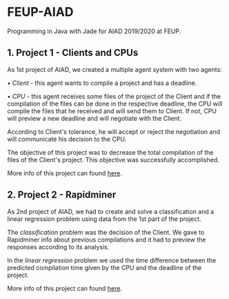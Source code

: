 # FEUP-AIAD
Programming in Java with Jade for AIAD 2019/2020 at FEUP.

## 1. Project 1 - Clients and CPUs

As 1st project of AIAD, we created a multiple agent system with two agents:  


• *Client* - this agent wants to compile a project and has a deadline. 


• *CPU* - this agent receives some files of the project of the Client and if the compilation of the files can be done in the respective deadline, the CPU will compile the files that he received and will send them to Client. If not, CPU will preview a new deadline and will negotiate with the Client. 

According to Client's tolerance, he will accept or reject the negotiation and will communicate his decision to the CPU.

The objective of this project was to decrease the total compilation of the files of the Client's project. This objective was successfully accomplished. 


More info of this project can found 
[here](https://raw.githubusercontent.com/TomasNovo/FEUP-AIAD/master/docs/Relatorio-Proj1).


## 2. Project 2 - Rapidminer

As 2nd project of AIAD, we had to create and solve a classification and a linear regression problem using data from the 1st part of the project. 

The *classification* problem was the decision of the Client. We gave to Rapidminer info about previous compilations and it had to preview the responses according to its analysis.

In the *linear regression* problem we used the time difference between the predicted compilation time given by the CPU and the deadline of the project.

More info of this project can found [here](https://raw.githubusercontent.com/TomasNovo/FEUP-AIAD/master/docs/Relatorio-Proj2).
